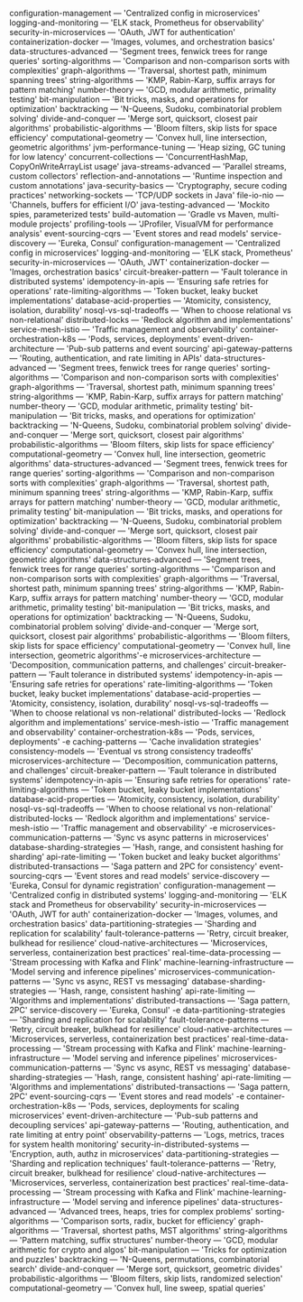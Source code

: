 configuration-management — 'Centralized config in microservices'
logging-and-monitoring — 'ELK stack, Prometheus for observability'
security-in-microservices — 'OAuth, JWT for authentication'
containerization-docker — 'Images, volumes, and orchestration basics'
data-structures-advanced — 'Segment trees, fenwick trees for range queries'
sorting-algorithms — 'Comparison and non-comparison sorts with complexities'
graph-algorithms — 'Traversal, shortest path, minimum spanning trees'
string-algorithms — 'KMP, Rabin-Karp, suffix arrays for pattern matching'
number-theory — 'GCD, modular arithmetic, primality testing'
bit-manipulation — 'Bit tricks, masks, and operations for optimization'
backtracking — 'N-Queens, Sudoku, combinatorial problem solving'
divide-and-conquer — 'Merge sort, quicksort, closest pair algorithms'
probabilistic-algorithms — 'Bloom filters, skip lists for space efficiency'
computational-geometry — 'Convex hull, line intersection, geometric algorithms'
jvm-performance-tuning — 'Heap sizing, GC tuning for low latency'
concurrent-collections — 'ConcurrentHashMap, CopyOnWriteArrayList usage'
java-streams-advanced — 'Parallel streams, custom collectors'
reflection-and-annotations — 'Runtime inspection and custom annotations'
java-security-basics — 'Cryptography, secure coding practices'
networking-sockets — 'TCP/UDP sockets in Java'
file-io-nio — 'Channels, buffers for efficient I/O'
java-testing-advanced — 'Mockito spies, parameterized tests'
build-automation — 'Gradle vs Maven, multi-module projects'
profiling-tools — 'JProfiler, VisualVM for performance analysis'
event-sourcing-cqrs — 'Event stores and read models'
service-discovery — 'Eureka, Consul'
configuration-management — 'Centralized config in microservices'
logging-and-monitoring — 'ELK stack, Prometheus'
security-in-microservices — 'OAuth, JWT'
containerization-docker — 'Images, orchestration basics'
circuit-breaker-pattern — 'Fault tolerance in distributed systems'
idempotency-in-apis — 'Ensuring safe retries for operations'
rate-limiting-algorithms — 'Token bucket, leaky bucket implementations'
database-acid-properties — 'Atomicity, consistency, isolation, durability'
nosql-vs-sql-tradeoffs — 'When to choose relational vs non-relational'
distributed-locks — 'Redlock algorithm and implementations'
service-mesh-istio — 'Traffic management and observability'
container-orchestration-k8s — 'Pods, services, deployments'
event-driven-architecture — 'Pub-sub patterns and event sourcing'
api-gateway-patterns — 'Routing, authentication, and rate limiting in APIs'
data-structures-advanced — 'Segment trees, fenwick trees for range queries'
sorting-algorithms — 'Comparison and non-comparison sorts with complexities'
graph-algorithms — 'Traversal, shortest path, minimum spanning trees'
string-algorithms — 'KMP, Rabin-Karp, suffix arrays for pattern matching'
number-theory — 'GCD, modular arithmetic, primality testing'
bit-manipulation — 'Bit tricks, masks, and operations for optimization'
backtracking — 'N-Queens, Sudoku, combinatorial problem solving'
divide-and-conquer — 'Merge sort, quicksort, closest pair algorithms'
probabilistic-algorithms — 'Bloom filters, skip lists for space efficiency'
computational-geometry — 'Convex hull, line intersection, geometric algorithms'
data-structures-advanced — 'Segment trees, fenwick trees for range queries'
sorting-algorithms — 'Comparison and non-comparison sorts with complexities'
graph-algorithms — 'Traversal, shortest path, minimum spanning trees'
string-algorithms — 'KMP, Rabin-Karp, suffix arrays for pattern matching'
number-theory — 'GCD, modular arithmetic, primality testing'
bit-manipulation — 'Bit tricks, masks, and operations for optimization'
backtracking — 'N-Queens, Sudoku, combinatorial problem solving'
divide-and-conquer — 'Merge sort, quicksort, closest pair algorithms'
probabilistic-algorithms — 'Bloom filters, skip lists for space efficiency'
computational-geometry — 'Convex hull, line intersection, geometric algorithms'
data-structures-advanced — 'Segment trees, fenwick trees for range queries'
sorting-algorithms — 'Comparison and non-comparison sorts with complexities'
graph-algorithms — 'Traversal, shortest path, minimum spanning trees'
string-algorithms — 'KMP, Rabin-Karp, suffix arrays for pattern matching'
number-theory — 'GCD, modular arithmetic, primality testing'
bit-manipulation — 'Bit tricks, masks, and operations for optimization'
backtracking — 'N-Queens, Sudoku, combinatorial problem solving'
divide-and-conquer — 'Merge sort, quicksort, closest pair algorithms'
probabilistic-algorithms — 'Bloom filters, skip lists for space efficiency'
computational-geometry — 'Convex hull, line intersection, geometric algorithms'-e 
microservices-architecture — 'Decomposition, communication patterns, and challenges'
circuit-breaker-pattern — 'Fault tolerance in distributed systems'
idempotency-in-apis — 'Ensuring safe retries for operations'
rate-limiting-algorithms — 'Token bucket, leaky bucket implementations'
database-acid-properties — 'Atomicity, consistency, isolation, durability'
nosql-vs-sql-tradeoffs — 'When to choose relational vs non-relational'
distributed-locks — 'Redlock algorithm and implementations'
service-mesh-istio — 'Traffic management and observability'
container-orchestration-k8s — 'Pods, services, deployments'
-e caching-patterns — 'Cache invalidation strategies'
consistency-models — 'Eventual vs strong consistency tradeoffs'
microservices-architecture — 'Decomposition, communication patterns, and challenges'
circuit-breaker-pattern — 'Fault tolerance in distributed systems'
idempotency-in-apis — 'Ensuring safe retries for operations'
rate-limiting-algorithms — 'Token bucket, leaky bucket implementations'
database-acid-properties — 'Atomicity, consistency, isolation, durability'
nosql-vs-sql-tradeoffs — 'When to choose relational vs non-relational'
distributed-locks — 'Redlock algorithm and implementations'
service-mesh-istio — 'Traffic management and observability'
-e 
microservices-communication-patterns — 'Sync vs async patterns in microservices'
database-sharding-strategies — 'Hash, range, and consistent hashing for sharding'
api-rate-limiting — 'Token bucket and leaky bucket algorithms'
distributed-transactions — 'Saga pattern and 2PC for consistency'
event-sourcing-cqrs — 'Event stores and read models'
service-discovery — 'Eureka, Consul for dynamic registration'
configuration-management — 'Centralized config in distributed systems'
logging-and-monitoring — 'ELK stack and Prometheus for observability'
security-in-microservices — 'OAuth, JWT for auth'
containerization-docker — 'Images, volumes, and orchestration basics'
data-partitioning-strategies — 'Sharding and replication for scalability'
fault-tolerance-patterns — 'Retry, circuit breaker, bulkhead for resilience'
cloud-native-architectures — 'Microservices, serverless, containerization best practices'
real-time-data-processing — 'Stream processing with Kafka and Flink'
machine-learning-infrastructure — 'Model serving and inference pipelines'
microservices-communication-patterns — 'Sync vs async, REST vs messaging'
database-sharding-strategies — 'Hash, range, consistent hashing'
api-rate-limiting — 'Algorithms and implementations'
distributed-transactions — 'Saga pattern, 2PC'
service-discovery — 'Eureka, Consul'
-e data-partitioning-strategies — 'Sharding and replication for scalability'
fault-tolerance-patterns — 'Retry, circuit breaker, bulkhead for resilience'
cloud-native-architectures — 'Microservices, serverless, containerization best practices'
real-time-data-processing — 'Stream processing with Kafka and Flink'
machine-learning-infrastructure — 'Model serving and inference pipelines'
microservices-communication-patterns — 'Sync vs async, REST vs messaging'
database-sharding-strategies — 'Hash, range, consistent hashing'
api-rate-limiting — 'Algorithms and implementations'
distributed-transactions — 'Saga pattern, 2PC'
event-sourcing-cqrs — 'Event stores and read models'
-e 
container-orchestration-k8s — 'Pods, services, deployments for scaling microservices'
event-driven-architecture — 'Pub-sub patterns and decoupling services'
api-gateway-patterns — 'Routing, authentication, and rate limiting at entry point'
observability-patterns — 'Logs, metrics, traces for system health monitoring'
security-in-distributed-systems — 'Encryption, auth, authz in microservices'
data-partitioning-strategies — 'Sharding and replication techniques'
fault-tolerance-patterns — 'Retry, circuit breaker, bulkhead for resilience'
cloud-native-architectures — 'Microservices, serverless, containerization best practices'
real-time-data-processing — 'Stream processing with Kafka and Flink'
machine-learning-infrastructure — 'Model serving and inference pipelines'
data-structures-advanced — 'Advanced trees, heaps, tries for complex problems'
sorting-algorithms — 'Comparison sorts, radix, bucket for efficiency'
graph-algorithms — 'Traversal, shortest paths, MST algorithms'
string-algorithms — 'Pattern matching, suffix structures'
number-theory — 'GCD, modular arithmetic for crypto and algos'
bit-manipulation — 'Tricks for optimization and puzzles'
backtracking — 'N-Queens, permutations, combinatorial search'
divide-and-conquer — 'Merge sort, quicksort, geometric divides'
probabilistic-algorithms — 'Bloom filters, skip lists, randomized selection'
computational-geometry — 'Convex hull, line sweep, spatial queries'
